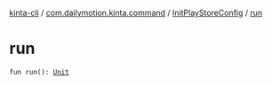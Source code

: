 [kinta-cli](../../index.md) / [com.dailymotion.kinta.command](../index.md) / [InitPlayStoreConfig](index.md) / [run](./run.md)

# run

`fun run(): `[`Unit`](https://kotlinlang.org/api/latest/jvm/stdlib/kotlin/-unit/index.html)